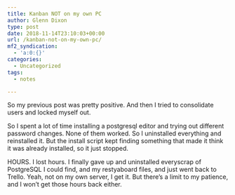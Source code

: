 ```yaml
---
title: Kanban NOT on my own PC
author: Glenn Dixon
type: post
date: 2018-11-14T23:10:03+00:00
url: /kanban-not-on-my-own-pc/
mf2_syndication:
  - 'a:0:{}'
categories:
  - Uncategorized
tags:
  - notes

---
```

So my previous post was pretty positive. And then I tried to consolidate users and locked myself out.

So I spent a lot of time installing a postgresql editor and trying out different password changes. None of them worked. So I uninstalled everything and reinstalled it. But the install script kept finding something that made it think it was already installed, so it just stopped.

HOURS. I lost hours. I finally gave up and uninstalled everyscrap of PostgreSQL I could find, and my restyaboard files, and just went back to Trello. Yeah, not on my own server, I get it. But there&#8217;s a limit to my patience, and I won&#8217;t get those hours back either.